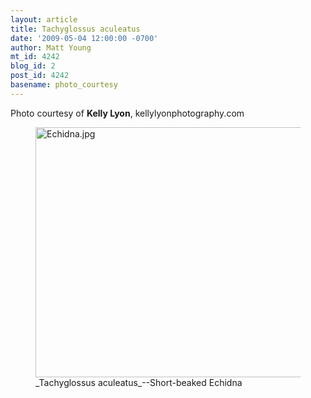 ```yaml
---
layout: article
title: Tachyglossus aculeatus
date: '2009-05-04 12:00:00 -0700'
author: Matt Young
mt_id: 4242
blog_id: 2
post_id: 4242
basename: photo_courtesy
---
```

Photo courtesy of **Kelly Lyon**, kellylyonphotography.com



<figure>
<a href="http://en.wikipedia.org/wiki/Echidna"><img src="http://pandasthumb.org/archives/2009/04/24/Echidna.jpg" alt="Echidna.jpg" width="600" height="400" /></a>
<figcaption markdown="span">_Tachyglossus aculeatus_--Short-beaked Echidna 

</figcaption>
</figure>
